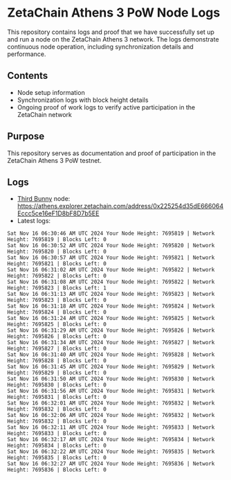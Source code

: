 # ZetaChain Athens 3 PoW Node Logs
This repository contains logs and proof that we have successfully set up and run a node on the ZetaChain Athens 3 network. The logs demonstrate continuous node operation, including synchronization details and performance.

## Contents
- Node setup information
- Synchronization logs with block height details
- Ongoing proof of work logs to verify active participation in the ZetaChain network

## Purpose
This repository serves as documentation and proof of participation in the ZetaChain Athens 3 PoW testnet.

## Logs

- [Third Bunny](https://thirdbunny.xyz/) node: https://athens.explorer.zetachain.com/address/0x225254d35dE666064Eccc5ce16eF1D8bF8D7b5EE
- Latest logs:
```
Sat Nov 16 06:30:46 AM UTC 2024 Your Node Height: 7695819 | Network Height: 7695819 | Blocks Left: 0
Sat Nov 16 06:30:52 AM UTC 2024 Your Node Height: 7695820 | Network Height: 7695820 | Blocks Left: 0
Sat Nov 16 06:30:57 AM UTC 2024 Your Node Height: 7695821 | Network Height: 7695821 | Blocks Left: 0
Sat Nov 16 06:31:02 AM UTC 2024 Your Node Height: 7695822 | Network Height: 7695822 | Blocks Left: 0
Sat Nov 16 06:31:08 AM UTC 2024 Your Node Height: 7695822 | Network Height: 7695823 | Blocks Left: 1
Sat Nov 16 06:31:13 AM UTC 2024 Your Node Height: 7695823 | Network Height: 7695823 | Blocks Left: 0
Sat Nov 16 06:31:18 AM UTC 2024 Your Node Height: 7695824 | Network Height: 7695824 | Blocks Left: 0
Sat Nov 16 06:31:24 AM UTC 2024 Your Node Height: 7695825 | Network Height: 7695825 | Blocks Left: 0
Sat Nov 16 06:31:29 AM UTC 2024 Your Node Height: 7695826 | Network Height: 7695826 | Blocks Left: 0
Sat Nov 16 06:31:34 AM UTC 2024 Your Node Height: 7695827 | Network Height: 7695827 | Blocks Left: 0
Sat Nov 16 06:31:40 AM UTC 2024 Your Node Height: 7695828 | Network Height: 7695828 | Blocks Left: 0
Sat Nov 16 06:31:45 AM UTC 2024 Your Node Height: 7695829 | Network Height: 7695829 | Blocks Left: 0
Sat Nov 16 06:31:50 AM UTC 2024 Your Node Height: 7695830 | Network Height: 7695830 | Blocks Left: 0
Sat Nov 16 06:31:56 AM UTC 2024 Your Node Height: 7695831 | Network Height: 7695831 | Blocks Left: 0
Sat Nov 16 06:32:01 AM UTC 2024 Your Node Height: 7695832 | Network Height: 7695832 | Blocks Left: 0
Sat Nov 16 06:32:06 AM UTC 2024 Your Node Height: 7695832 | Network Height: 7695832 | Blocks Left: 0
Sat Nov 16 06:32:11 AM UTC 2024 Your Node Height: 7695833 | Network Height: 7695833 | Blocks Left: 0
Sat Nov 16 06:32:17 AM UTC 2024 Your Node Height: 7695834 | Network Height: 7695834 | Blocks Left: 0
Sat Nov 16 06:32:22 AM UTC 2024 Your Node Height: 7695835 | Network Height: 7695835 | Blocks Left: 0
Sat Nov 16 06:32:27 AM UTC 2024 Your Node Height: 7695836 | Network Height: 7695836 | Blocks Left: 0
```
